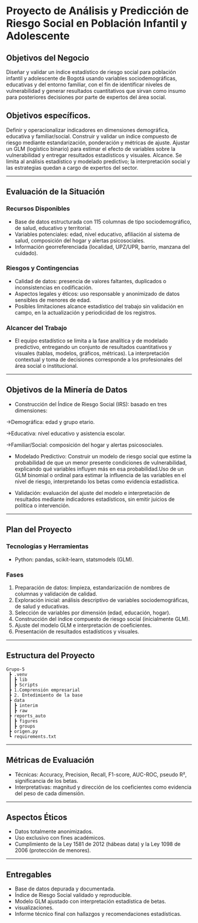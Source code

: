 # Proyecto de Análisis y Predicción de Riesgo Social en Población Infantil y Adolescente

## Objetivos del Negocio

Diseñar y validar un índice estadístico de riesgo social para población infantil y adolescente de Bogotá usando variables sociodemográficas, educativas y del entorno familiar, con el fin de identificar niveles de vulnerabilidad y generar resultados cuantitativos que sirvan como insumo para posteriores decisiones por parte de expertos del área social.

## Objetivos específicos.

Definir y operacionalizar indicadores en dimensiones demográfica, educativa y familiar/social.
Construir y validar un índice compuesto de riesgo mediante estandarización, ponderación y métricas de ajuste.
Ajustar un GLM (logístico binario) para estimar el efecto de variables sobre la vulnerabilidad y entregar resultados estadísticos y visuales.
Alcance. Se limita al análisis estadístico y modelado predictivo; la interpretación social y las estrategias quedan a cargo de expertos del sector.


---

## Evaluación de la Situación

### Recursos Disponibles
- Base de datos estructurada con 115 columnas de tipo sociodemográfico, de salud, educativo y territorial.  
- Variables potenciales: edad, nivel educativo, afiliación al sistema de salud, composición del hogar y alertas psicosociales. 
- Información georreferenciada (localidad, UPZ/UPR, barrio, manzana del cuidado).  

### Riesgos y Contingencias
- Calidad de datos: presencia de valores faltantes, duplicados o inconsistencias en codificación.  
- Aspectos legales y éticos: uso responsable y anonimizado de datos sensibles de menores de edad.  
- Posibles limitaciones alcance estadístico del trabajo sin validación en campo, en la actualización y periodicidad de los registros.  

### Alcancer del Trabajo
- El equipo estadístico se limita a la fase analítica y de modelado predictivo, entregando un conjunto de resultados cuantitativos y visuales (tablas, modelos, gráficos, métricas). La interpretación contextual y toma de decisiones corresponde a los profesionales del área social o institucional.

---

## Objetivos de la Minería de Datos
- Construcción del Índice de Riesgo Social (IRS): basado en tres dimensiones:
  
->Demográfica: edad y grupo etario.

->Educativa: nivel educativo y asistencia escolar.

->Familiar/Social: composición del hogar y alertas psicosociales.

- Modelado Predictivo: Construir un modelo de riesgo social que estime la probabilidad de que un menor presente condiciones de vulnerabilidad, explicando qué variables influyen más en esa probabilidad.Uso de un GLM binomial o ordinal para estimar la influencia de las variables en el nivel de riesgo, interpretando los betas como evidencia estadística.

- Validación: evaluación del ajuste del modelo e interpretación de resultados mediante indicadores estadísticos, sin emitir juicios de política o intervención.

---

## Plan del Proyecto

### Tecnologías y Herramientas
- Python: pandas, scikit-learn, statsmodels (GLM). 

### Fases
1. Preparación de datos: limpieza, estandarización de nombres de columnas y validación de calidad.  
2. Exploración inicial: análisis descriptivo de variables sociodemográficas, de salud y educativas.
3. Selección de variables por dimensión (edad, educación, hogar).
4. Construcción del índice compuesto de riesgo social (inicialmente GLM).  
6. Ajuste del modelo GLM e interpretación de coeficientes.
7. Presentación de resultados estadísticos y visuales.

---

## Estructura del Proyecto
```
Grupo-5
 ┣ .venv
 ┃ ┣ lib
 ┃ ┣ Scripts
 ┣ 1.Comprensión empresarial
 ┣ 2. Entedimiento de la base
 ┣ data
 ┃ ┣ interim
 ┃ ┣ raw
 ┣ reports_auto
 ┃ ┣ figures
 ┃ ┣ groups
 ┣ origen.py
 ┗ requirements.txt
```

---

## Métricas de Evaluación
- Técnicas: Accuracy, Precision, Recall, F1-score, AUC-ROC, pseudo R², significancia de los betas. 
- Interpretativas: magnitud y dirección de los coeficientes como evidencia del peso de cada dimensión.

---

## Aspectos Éticos
- Datos totalmente anonimizados.  
- Uso exclusivo con fines académicos.
- Cumplimiento de la Ley 1581 de 2012 (hábeas data) y la Ley 1098 de 2006 (protección de menores).

---

## Entregables
- Base de datos depurada y documentada.  
- Índice de Riesgo Social validado y reproducible.
- Modelo GLM ajustado con interpretación estadística de betas.
- visualizaciones.
- Informe técnico final con hallazgos y recomendaciones estadísticas.  
